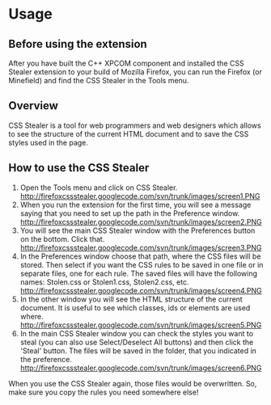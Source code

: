 # Usage #

## Before using the extension ##

After you have built the C++ XPCOM component and installed the CSS Stealer extension to your build of Mozilla Firefox, you can run the Firefox (or Minefield) and find the CSS Stealer in the Tools menu.

## Overview ##

CSS Stealer is a tool for web programmers and web designers which allows to see the structure of the current HTML document and to save the CSS styles used in the page.

## How to use the CSS Stealer ##

  1. Open the Tools menu and click on CSS Stealer.
http://firefoxcssstealer.googlecode.com/svn/trunk/images/screen1.PNG
  1. When you run the extension for the first time, you will see a message saying that you need to set up the path in the Preference window.
http://firefoxcssstealer.googlecode.com/svn/trunk/images/screen2.PNG
  1. You will see the main CSS Stealer window with the Preferences button on the bottom. Click that.
http://firefoxcssstealer.googlecode.com/svn/trunk/images/screen3.PNG
  1. In the Preferences window choose that path, where the CSS files will be stored. Then select if you want the CSS rules to be saved in one file or in separate files, one for each rule. The saved files will have the following names: Stolen.css or Stolen1.css, Stolen2.css, etc.
http://firefoxcssstealer.googlecode.com/svn/trunk/images/screen4.PNG
  1. In the other window you will see the HTML structure of the current document. It is useful to see which classes, ids or elements are used where.
http://firefoxcssstealer.googlecode.com/svn/trunk/images/screen5.PNG
  1. In the main CSS Stealer window you can check the styles you want to steal (you can also use Select/Deselect All buttons) and then click the 'Steal' button. The files will be saved in the folder, that you indicated in the preference.
http://firefoxcssstealer.googlecode.com/svn/trunk/images/screen6.PNG


When you use the CSS Stealer again, those files would be overwritten. So, make sure you copy the rules you need somewhere else!